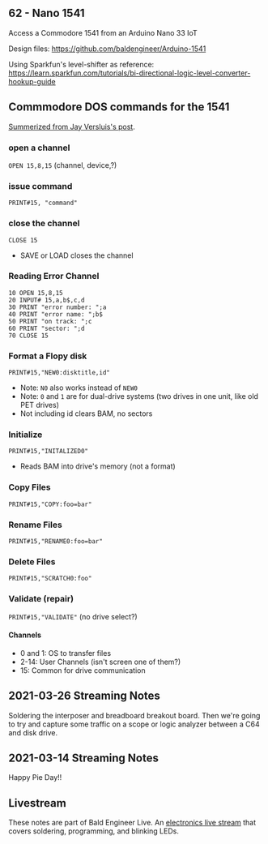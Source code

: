## 62 - Nano 1541
Access a Commodore 1541 from an Arduino Nano 33 IoT

Design files: https://github.com/baldengineer/Arduino-1541

Using Sparkfun's level-shifter as reference: https://learn.sparkfun.com/tutorials/bi-directional-logic-level-converter-hookup-guide


## Commmodore DOS commands for the 1541
[Summerized from Jay Versluis's post](https://wpguru.co.uk/2014/06/commodore-1541-dos-commands/).
### open a channel
`OPEN 15,8,15`  (channel, device,?)
### issue command
`PRINT#15, "command"`
### close the channel
`CLOSE 15`
* SAVE or LOAD closes the channel

### Reading Error Channel
```
10 OPEN 15,8,15
20 INPUT# 15,a,b$,c,d
30 PRINT "error number: ";a
40 PRINT "error name: ";b$
50 PRINT "on track: ";c
60 PRINT "sector: ";d
70 CLOSE 15
```


### Format a Flopy disk
`PRINT#15,"NEW0:disktitle,id"`
* Note: `N0` also works instead of `NEW0`
* Note: `0` and `1` are for dual-drive systems (two drives in one unit, like old PET drives)
* Not including id clears BAM, no sectors

### Initialize
`PRINT#15,"INITALIZED0"`
* Reads BAM into drive's memory (not a format)

### Copy Files
`PRINT#15,"COPY:foo=bar"`

### Rename Files
`PRINT#15,"RENAME0:foo=bar"`

### Delete Files
`PRINT#15,"SCRATCH0:foo"`

### Validate (repair)
`PRINT#15,"VALIDATE"` (no drive select?)





#### Channels
* 0 and 1: OS to transfer files
* 2-14: User Channels (isn't screen one of them?)
* 15: Common for drive communication



## 2021-03-26 Streaming Notes
Soldering the interposer and breadboard breakout board. Then we're going to try and capture some traffic on a scope or logic analyzer between a C64 and disk drive.

## 2021-03-14 Streaming Notes
Happy Pie Day!!

## Livestream
These notes are part of Bald Engineer Live. An [electronics live stream](https://twitch.tv/baldengineer) that covers soldering, programming, and blinking LEDs.